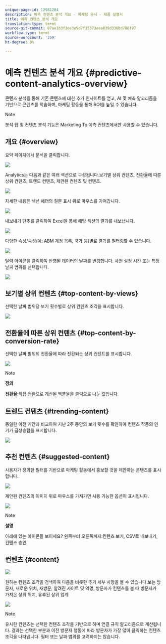 ```yaml
---
unique-page-id: 12981204
description: 예측 컨텐츠 분석 개요 - 마케팅 문서 - 제품 설명서
title: 예측 컨텐츠 분석 개요
translation-type: tm+mt
source-git-commit: 07ae1b3f3ee3e9d7f35373eea039d336bd786f97
workflow-type: tm+mt
source-wordcount: '359'
ht-degree: 0%

---
```



# 예측 컨텐츠 분석 개요 {#predictive-content-analytics-overview}

콘텐츠 분석을 통해 기존 콘텐츠에 대한 추가 인사이트를 얻고, AI 및 예측 알고리즘을 기반으로 콘텐츠를 학습하며, 마케팅 활동을 통해 ROI를 높일 수 있습니다.

>[!NOTE]
>
>분석 탭 및 컨텐츠 분석 기능은 Marketing To 예측 컨텐츠에서만 사용할 수 있습니다.

## 개요 {#overview}

요약 페이지에서 분석을 클릭합니다.

![](assets/one.png)

Analytics는 다음과 같은 여러 섹션으로 구성됩니다.보기별 상위 컨텐츠, 전환율에 따른 상위 컨텐츠, 트렌드 컨텐츠, 제안된 컨텐츠 및 컨텐츠.

![](assets/new-2.png)

자세한 내용은 섹션 헤더의 질문 표시 위로 마우스를 가져갑니다.

![](assets/new-3.png)

내보내기 단추를 클릭하여 Excel을 통해 해당 섹션의 결과를 내보냅니다.

![](assets/new-3point5.png)

다양한 속성/속성(예: ABM 계정 목록, 국가 등)별로 결과를 필터링할 수 있습니다.

![](assets/pca.png)

달력 아이콘을 클릭하여 반영된 데이터의 날짜를 변경합니다. 사전 설정 시간 또는 특정 날짜 범위를 선택합니다.

![](assets/dates.png)

## 보기별 상위 컨텐츠 {#top-content-by-views}

선택한 날짜 범위당 보기 횟수별로 상위 컨텐츠 조각을 표시합니다.

![](assets/new-6.png)

## 전환율에 따른 상위 컨텐츠 {#top-content-by-conversion-rate}

선택한 날짜 범위의 전환율에 따라 전환되는 상위 컨텐트를 표시합니다.

![](assets/new-7.png)

>[!NOTE]
>
>**정의**
>
>**전환율**:직접 전환으로 계산된 백분율을 클릭으로 나눈 값입니다.

## 트렌드 컨텐츠 {#trending-content}

동일한 이전 기간과 비교하여 지난 2주 동안의 보기 횟수를 확인하여 컨텐츠 작품의 인기가 급상승함을 표시합니다.

![](assets/new-8.png)

## 추천 컨텐츠 {#suggested-content}

사용자가 정의한 필터를 기반으로 마케팅 활동에서 홍보할 것을 제안하는 콘텐츠를 표시합니다.

![](assets/image2017-10-3-10-3a18-3a35.png)

제안된 컨텐츠의 이미지 위로 마우스를 가져가면 사용 가능한 옵션이 표시됩니다.

![](assets/image2017-10-3-10-3a21-3a37.png)

>[!NOTE]
>
>**설명**
>
>아래에 있는 아이콘들 보이세요? 왼쪽부터 오른쪽까지:컨텐츠 보기, CSV로 내보내기, 컨텐츠 승인.

## 컨텐츠 {#content}

![](assets/image2017-10-3-10-3a22-3a24.png)

원하는 컨텐츠 조각을 검색하여 다음을 비롯한 추가 세부 사항을 볼 수 있습니다.보는 방문자, 새로운 위치, 재방문, 알려진 사이트 및 익명, 방문자가 컨텐츠를 볼 때 방문자가 가져온 상위 위치, 유추된 상위 업계

![](assets/image2017-10-3-10-3a23-3a40.png)

>[!NOTE]
>
>유사한 컨텐츠는 선택한 컨텐츠 조각을 기반으로 하며 연결 규칙 알고리즘으로 계산됩니다. 결과는 선택한 부분과 이전 방문자 행동에 따라 방문자가 가장 많이 클릭하는 컨텐츠 조각을 나타냅니다. 필터 또는 날짜 범위를 고려하지는 않습니다.

